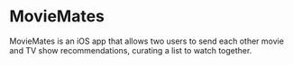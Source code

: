 #  MovieMates

MovieMates is an iOS app that allows two users to send each other movie and TV show recommendations, curating a list to watch together.
